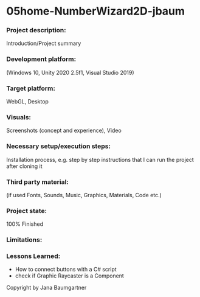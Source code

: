 # 05home-NumberWizard2D-jbaum

### Project description: 
Introduction/Project summary 

### Development platform: 
(Windows 10, Unity 2020 2.5f1, Visual Studio 2019)

### Target platform: 
WebGL, Desktop

### Visuals: 
Screenshots (concept and experience), Video

### Necessary setup/execution steps: 
Installation process, e.g. step by step instructions that I can run the project after cloning it

### Third party material: 
(if used Fonts, Sounds, Music, Graphics, Materials, Code etc.)

### Project state: 
100% Finished

### Limitations: 

### Lessons Learned: 
 - How to connect buttons with a C# script
 - check if Graphic Raycaster is a Component

Copyright by Jana Baumgartner
